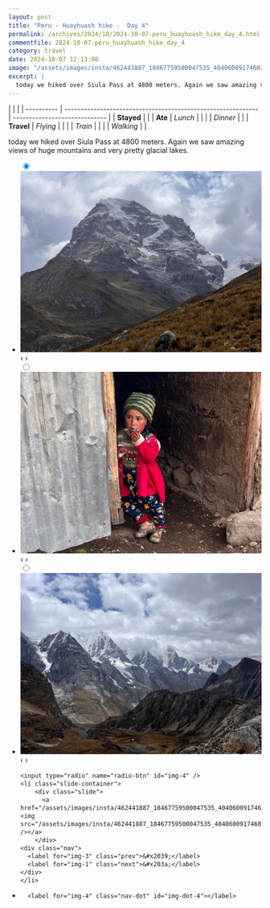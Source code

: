 ```yaml
---
layout: post
title: "Peru - Huayhuash hike -  Day 4"
permalink: /archives/2024/10/2024-10-07-peru_huayhuash_hike_day_4.html
commentfile: 2024-10-07-peru_huayhuash_hike_day_4
category: travel
date: 2024-10-07 12:13:00
image: "/assets/images/insta/462441887_18467759500047535_4040600917460259262_n_18023036273589447.jpg"
excerpt: |
  today we hiked over Siula Pass at 4800 meters. Again we saw amazing views of huge mountains and very pretty glacial lakes.
---
```


|            |                                                              |
| ---------- | ------------------------------------------------------------ | ----------------------------- |
| **Stayed** |  |
| **Ate**    | _Lunch_                                                      |          |
|            | _Dinner_                                                     |          |
| **Travel** | _Flying_                                                     |          |
|            | _Train_                                                      |          |
|            | _Walking_                                                    |          |


today we hiked over Siula Pass at 4800 meters. Again we saw amazing views of huge mountains and very pretty glacial lakes.


<ul class="slides">
    <input type="radio" name="radio-btn" id="img-1" checked="checked" />
    <li class="slide-container">
        <div class="slide">
          <a href="/assets/images/insta/461870764_18467759512047535_996160830587284286_n_18002659667499767.jpg"><img src="/assets/images/insta/461870764_18467759512047535_996160830587284286_n_18002659667499767.jpg" /></a>
        </div>
    <div class="nav">
      <label for="img-4" class="prev">&#x2039;</label>
      <label for="img-2" class="next">&#x203a;</label>
    </div>
    </li>
        <input type="radio" name="radio-btn" id="img-2"  />
    <li class="slide-container">
        <div class="slide">
          <a href="/assets/images/insta/461782658_18467759521047535_7253958599091276958_n_18079453519528425.jpg"><img src="/assets/images/insta/461782658_18467759521047535_7253958599091276958_n_18079453519528425.jpg" /></a>
        </div>
    <div class="nav">
      <label for="img-1" class="prev">&#x2039;</label>
      <label for="img-3" class="next">&#x203a;</label>
    </div>
    </li>
        <input type="radio" name="radio-btn" id="img-3"  />
    <li class="slide-container">
        <div class="slide">
          <a href="/assets/images/insta/462151939_18467759530047535_3629498397540793375_n_18045057125051692.jpg"><img src="/assets/images/insta/462151939_18467759530047535_3629498397540793375_n_18045057125051692.jpg" /></a>
        </div>
    <div class="nav">
      <label for="img-2" class="prev">&#x2039;</label>
      <label for="img-4" class="next">&#x203a;</label>
    </div>
    </li>
    
    <input type="radio" name="radio-btn" id="img-4" />
    <li class="slide-container">
        <div class="slide">
          <a href="/assets/images/insta/462441887_18467759500047535_4040600917460259262_n_18023036273589447.jpg"><img src="/assets/images/insta/462441887_18467759500047535_4040600917460259262_n_18023036273589447.jpg" /></a>
        </div>
    <div class="nav">
      <label for="img-3" class="prev">&#x2039;</label>
      <label for="img-1" class="next">&#x203a;</label>
    </div>
    </li>
			
<li class="nav-dots">
      <label for="img-1" class="nav-dot" id="img-dot-1"></label>
      <label for="img-2" class="nav-dot" id="img-dot-2"></label>
      <label for="img-3" class="nav-dot" id="img-dot-3"></label>

      <label for="img-4" class="nav-dot" id="img-dot-4"></label>

</li>
</ul>        
             

		